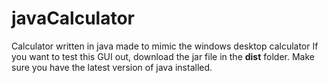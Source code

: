 # javaCalculator
Calculator written in java made to mimic the windows desktop calculator
If you want to test this GUI out, download the jar file in the **dist** folder.
Make sure you have the latest version of java installed.

